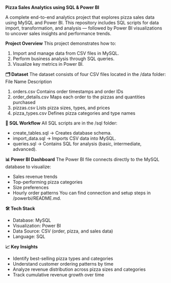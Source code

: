 **Pizza Sales Analytics using SQL & Power BI**

A complete end-to-end analytics project that explores pizza sales data using MySQL and Power BI. This repository includes SQL scripts for data import, transformation, and analysis — followed by Power BI visualizations to uncover sales insights and performance trends.



**Project Overview**
This project demonstrates how to:
1. Import and manage data from CSV files in MySQL.
2. Perform business analysis through SQL queries.
3. Visualize key metrics in Power BI.


**🗂️ Dataset**
The dataset consists of four CSV files located in the /data folder:
File Name	Description
1. orders.csv	            Contains order timestamps and order IDs
2. order_details.csv	    Maps each order to the pizzas and quantities purchased
3. pizzas.csv	            Lists pizza sizes, types, and prices
4. pizza_types.csv      	Defines pizza categories and type names


**📘 SQL Workflow**
All SQL scripts are in the /sql folder:
- create_tables.sql → Creates database schema.
- import_data.sql → Imports CSV data into MySQL.
- queries.sql → Contains SQL for analysis (basic, intermediate, advanced).


**📊 Power BI Dashboard**
The Power BI file connects directly to the MySQL database to visualize:
- Sales revenue trends
- Top-performing pizza categories
- Size preferences
- Hourly order patterns
You can find connection and setup steps in /powerbi/README.md.


**🛠️ Tech Stack**
- Database: MySQL
- Visualization: Power BI
- Data Source: CSV (order, pizza, and sales data)
- Language: SQL

**📈 Key Insights**
- Identify best-selling pizza types and categories
- Understand customer ordering patterns by time
- Analyze revenue distribution across pizza sizes and categories
- Track cumulative revenue growth over time

